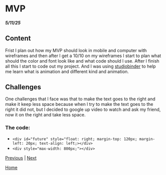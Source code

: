 # MVP
##### 5/11/25

## Content
Frist l plan out how my MVP should look in mobile and computer with wireframes and then after l get a 10/10 on my wireframes l start to plan what should the color and font look like and what code should l use. After l finish all this l start to code out my project. And l was using [studiobinder](https://www.studiobinder.com/blog/what-is-animation-definition/) to help me learn what is animation and different kind and animation.

## Challenges
One challenges that l face was that to make the text goes to the right and make it keep less space because when l try to make the text goes to the right it did not, but l decided to google up video to watch and ask my friend, now it on the right and take less  space.
### The code:
* `<div id="future" style="float: right; margin-top: 120px; margin-left: 20px; text-align: left;></div>`
* `<div style="max-width: 800px;"></div>`

[Previous](entry05.md) | [Next](entry07.md)

[Home](../README.md)

